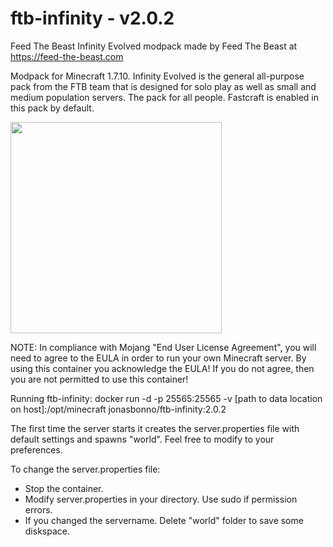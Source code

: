 # ftb-infinity - v2.0.2
Feed The Beast Infinity Evolved modpack
made by Feed The Beast at https://feed-the-beast.com

Modpack for Minecraft 1.7.10.
Infinity Evolved is the general all-purpose pack from the FTB team that is designed for solo play as well as small and medium population servers. The pack for all people.
Fastcraft is enabled in this pack by default.

<img src="http://media-elerium.cursecdn.com/avatars/27/883/635818079923323584.png" width="338" height="338">

NOTE: In compliance with Mojang "End User License Agreement", you will need to agree to the EULA in order to run your own Minecraft server. By using this container you acknowledge the EULA! If you do not agree, then you are not permitted to use this container!

Running ftb-infinity:
docker run -d -p 25565:25565 -v [path to data location on host]:/opt/minecraft jonasbonno/ftb-infinity:2.0.2

The first time the server starts it creates the server.properties file with default settings and spawns "world". 
Feel free to modify to your preferences. 

To change the server.properties file:
- Stop the container.
- Modify server.properties in your directory. Use sudo if permission errors.
- If you changed the servername. Delete "world" folder to save some diskspace.

